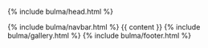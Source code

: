 {% include bulma/head.html %}
 <body>
  {% include bulma/navbar.html %}
  {{ content }}
  {% include bulma/gallery.html %}
 </body>
  {% include bulma/footer.html %}
</html>
